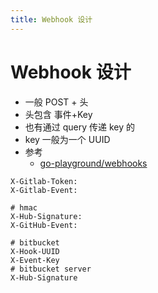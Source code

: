 ```yaml
---
title: Webhook 设计
---
```


# Webhook 设计

- 一般 POST + 头
- 头包含 事件+Key
- 也有通过 query 传递 key 的
- key 一般为一个 UUID
- 参考
  - [go-playground/webhooks](https://github.com/go-playground/webhooks)

```
X-Gitlab-Token:
X-Gitlab-Event:

# hmac
X-Hub-Signature:
X-GitHub-Event:

# bitbucket
X-Hook-UUID
X-Event-Key
# bitbucket server
X-Hub-Signature
```
